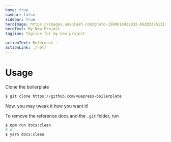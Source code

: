 ```yaml
---
home: true
navbar: false
sidebar: true
heroImage: https://images.unsplash.com/photo-1500614922032-b6dd337b1313?ixlib=rb-1.2.1&ixid=eyJhcHBfaWQiOjEyMDd9&auto=format&fit=crop&w=750&q=80
heroText: My New Project
tagline: Tagline for my new project

actionText: Reference →
actionLink: ./ref/
---
```


# Usage

Clone the boilerplate

```bash
$ git clone https://github.com/vuepress-boilerplate
```

Now, you may tweak it how you want it!

To remove the reference docs and the `.git` folder, run

```bash
$ npm run docs:clean
# or
$ yarn docs:clean
```